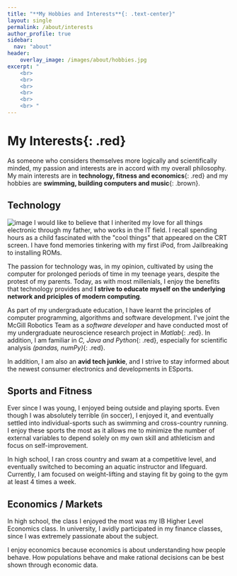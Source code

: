 ```yaml
---
title: "**My Hobbies and Interests**{: .text-center}"
layout: single
permalink: /about/interests
author_profile: true
sidebar:
  nav: "about"
header:
    overlay_image: /images/about/hobbies.jpg
excerpt: "
    <br>
    <br>
    <br>
    <br>
    <br>
    <br> "
---
```


# **My Interests**{: .red}


As someone who considers themselves more logically and scientifically minded, my passion and interests are in accord with my overall philosophy. My main interests are in **technology, fitness and economics**{: .red} and my hobbies are **swimming, building computers and music**{: .brown}. 

## Technology 

![image](/images/about/interests/tech.jpg)
I would like to believe that I inherited my love for all things electronic through my father, who works in the IT field. I recall spending hours as a child fascinated with the "cool things" that appeared on the CRT screen. I have fond memories tinkering with my first iPod, from Jailbreaking to installing ROMs.  

The passion for technology was, in my opinion, cultivated by using the computer for prolonged periods of time in my teenage years, despite the protest of my parents. Today, as with most millenials, I enjoy the benefits that technology provides and **I strive to educate myself on the underlying network and priciples of modern computing**. 

As part of my undergraduate education, I have learnt the principles of computer programming, algorithms and software development. I've joint the McGill Robotics Team as a *software developer* and have conducted most of my undergraduate neuroscience research project in *Matlab*{: .red}. In addition, I am familiar in *C, Java and Python*{: .red}, especially for scientific analysis *(pandas, numPy)*{: .red}. 

In addition, I am also an **avid tech junkie**, and I strive to stay informed about the newest consumer electronics and developments in ESports. 

## Sports and Fitness 

Ever since I was young, I enjoyed being outside and playing sports. Even though I was absolutely terrible (in soccer), I enjoyed it, and eventually settled into individual-sports such as swimming and cross-country running. I enjoy these sports the most as it allows me to minimize the number of external variables to depend solely on my own skill and athleticism and focus on self-improvement. 

In high school, I ran cross country and swam at a competitive level, and eventually switched to becoming an aquatic instructor and lifeguard. Currently, I am focused on weight-lifting and staying fit by going to the gym at least 4 times a week. 
    
## Economics / Markets

In high school, the class I enjoyed the most was my IB Higher Level Economics class. In university, I avidly participated in my finance classes, since I was extremely passionate about the subject. 

I enjoy economics because economics is about understanding how people behave. How populations behave and make rational decisions can be best shown through economic data. 


